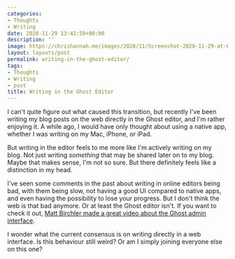 ```yaml
---
categories:
- Thoughts
- Writing
date: 2020-11-29 13:42:59+00:00
description: ''
image: https://chrishannah.me/images/2020/11/Screenshot-2020-11-29-at-00.07.55.png
layout: layouts/post
permalink: writing-in-the-ghost-editor/
tags:
- Thoughts
- Writing
- post
title: Writing in the Ghost Editor
---
```


I can't quite figure out what caused this transition, but recently I've been writing my blog posts on the web directly in the Ghost editor, and I'm rather enjoying it. A while ago, I would have only thought about using a native app, whether I was writing on my Mac, iPhone, or iPad.

But writing in the editor feels to me more like I'm actively writing on my blog. Not just writing _something_ that may be shared later on to my blog. Maybe that makes sense, I'm not so sure. But there definitely feels like a distinction in my head.

I've seen some comments in the past about writing in online editors being bad, with them being slow, not having a good UI compared to native apps, and even having the possibility to lose your progress. But I don't think the web is that bad anymore. Or at least the Ghost editor isn't. If you want to check it out, [Matt Birchler made a great video about the Ghost admin interface](https://www.youtube.com/watch?v=kgupXz4b47s).

I wonder what the current consensus is on writing directly in a web interface. Is this behaviour still weird? Or am I simply joining everyone else on this one?
